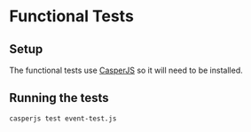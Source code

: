 # Functional Tests

## Setup
The functional tests use [CasperJS](http://www.casperjs.org) so it will need to be installed.

## Running the tests
```
casperjs test event-test.js
```